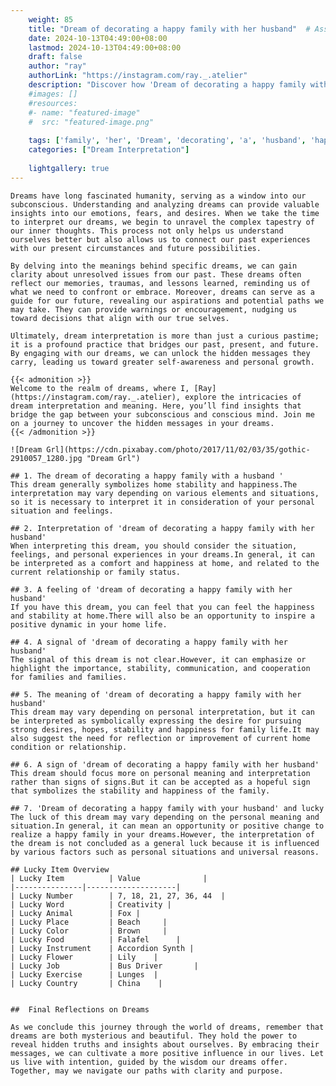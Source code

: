 ```yaml
---
    weight: 85
    title: "Dream of decorating a happy family with her husband"  # Assuming 'title' column exists
    date: 2024-10-13T04:49:00+08:00
    lastmod: 2024-10-13T04:49:00+08:00
    draft: false
    author: "ray"
    authorLink: "https://instagram.com/ray._.atelier"
    description: "Discover how 'Dream of decorating a happy family with her husband' can interpret your future and uncover its significant meanings in your life."
    #images: []
    #resources:
    #- name: "featured-image"
    #  src: "featured-image.png"
    
    tags: ['family', 'her', 'Dream', 'decorating', 'a', 'husband', 'happy', 'of', 'with']
    categories: ["Dream Interpretation"]
    
    lightgallery: true
---
```

    
    Dreams have long fascinated humanity, serving as a window into our subconscious. Understanding and analyzing dreams can provide valuable insights into our emotions, fears, and desires. When we take the time to interpret our dreams, we begin to unravel the complex tapestry of our inner thoughts. This process not only helps us understand ourselves better but also allows us to connect our past experiences with our present circumstances and future possibilities.
    
    By delving into the meanings behind specific dreams, we can gain clarity about unresolved issues from our past. These dreams often reflect our memories, traumas, and lessons learned, reminding us of what we need to confront or embrace. Moreover, dreams can serve as a guide for our future, revealing our aspirations and potential paths we may take. They can provide warnings or encouragement, nudging us toward decisions that align with our true selves.
    
    Ultimately, dream interpretation is more than just a curious pastime; it is a profound practice that bridges our past, present, and future. By engaging with our dreams, we can unlock the hidden messages they carry, leading us toward greater self-awareness and personal growth.
    
    {{< admonition >}}
    Welcome to the realm of dreams, where I, [Ray](https://instagram.com/ray._.atelier), explore the intricacies of dream interpretation and meaning. Here, you’ll find insights that bridge the gap between your subconscious and conscious mind. Join me on a journey to uncover the hidden messages in your dreams.
    {{< /admonition >}}
    
    ![Dream Grl](https://cdn.pixabay.com/photo/2017/11/02/03/35/gothic-2910057_1280.jpg "Dream Grl")
    
    ## 1. The dream of decorating a happy family with a husband '
    This dream generally symbolizes home stability and happiness.The interpretation may vary depending on various elements and situations, so it is necessary to interpret it in consideration of your personal situation and feelings.
    
    ## 2. Interpretation of 'dream of decorating a happy family with her husband'
    When interpreting this dream, you should consider the situation, feelings, and personal experiences in your dreams.In general, it can be interpreted as a comfort and happiness at home, and related to the current relationship or family status.
    
    ## 3. A feeling of 'dream of decorating a happy family with her husband'
    If you have this dream, you can feel that you can feel the happiness and stability at home.There will also be an opportunity to inspire a positive dynamic in your home life.
    
    ## 4. A signal of 'dream of decorating a happy family with her husband'
    The signal of this dream is not clear.However, it can emphasize or highlight the importance, stability, communication, and cooperation for families and families.
    
    ## 5. The meaning of 'dream of decorating a happy family with her husband'
    This dream may vary depending on personal interpretation, but it can be interpreted as symbolically expressing the desire for pursuing strong desires, hopes, stability and happiness for family life.It may also suggest the need for reflection or improvement of current home condition or relationship.
    
    ## 6. A sign of 'dream of decorating a happy family with her husband'
    This dream should focus more on personal meaning and interpretation rather than signs of signs.But it can be accepted as a hopeful sign that symbolizes the stability and happiness of the family.
    
    ## 7. 'Dream of decorating a happy family with your husband' and lucky
    The luck of this dream may vary depending on the personal meaning and situation.In general, it can mean an opportunity or positive change to realize a happy family in your dreams.However, the interpretation of the dream is not concluded as a general luck because it is influenced by various factors such as personal situations and universal reasons.
    
    ## Lucky Item Overview
    | Lucky Item          | Value              |
    |---------------|--------------------|
    | Lucky Number        | 7, 18, 21, 27, 36, 44  |
    | Lucky Word          | Creativity |
    | Lucky Animal        | Fox |
    | Lucky Place         | Beach     |
    | Lucky Color         | Brown     |
    | Lucky Food          | Falafel      |
    | Lucky Instrument    | Accordion Synth |
    | Lucky Flower        | Lily    |
    | Lucky Job           | Bus Driver       |
    | Lucky Exercise      | Lunges  |
    | Lucky Country       | China    |
    
    
    ##  Final Reflections on Dreams
    
    As we conclude this journey through the world of dreams, remember that dreams are both mysterious and beautiful. They hold the power to reveal hidden truths and insights about ourselves. By embracing their messages, we can cultivate a more positive influence in our lives. Let us live with intention, guided by the wisdom our dreams offer. Together, may we navigate our paths with clarity and purpose.
    